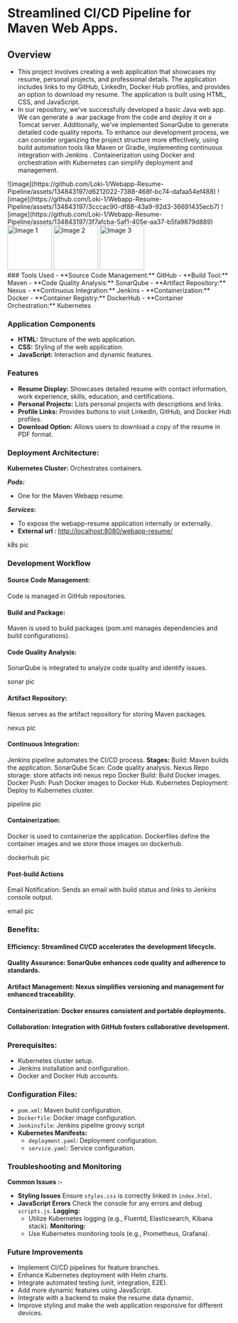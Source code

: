 # Streamlined CI/CD Pipeline for Maven Web Apps.

## Overview
- This project involves creating a web application that showcases my resume, personal projects, and professional details. The application includes links to my GitHub, LinkedIn, Docker Hub profiles, and provides an option to download my resume. The application is built using HTML, CSS, and JavaScript.
- In our repository, we've successfully developed a basic Java web app. We can generate a .war package from the code and deploy it on a Tomcat server. Additionally, we've implemented SonarQube to generate detailed code quality reports. To enhance our development process, we can consider organizing the project structure more effectively, using build automation tools like Maven or Gradle, implementing continuous integration with Jenkins . Containerization using Docker and orchestration with Kubernetes can simplify deployment and management.

<p style="margin:0; padding:0;">
![image](https://github.com/Loki-1/Webapp-Resume-Pipeline/assets/134843197/d6212022-7388-468f-bc74-dafaa54ef488)
![image](https://github.com/Loki-1/Webapp-Resume-Pipeline/assets/134843197/3cccac90-df88-43a9-92d3-36691435ecb7)
![image](https://github.com/Loki-1/Webapp-Resume-Pipeline/assets/134843197/3f7afcba-5af1-405e-aa37-b5fa9879d889)
</p>
<p style="margin:0; padding:0;">
    <img src="![image](https://github.com/Loki-1/Webapp-Resume-Pipeline/assets/134843197/d6212022-7388-468f-bc74-dafaa54ef488)" alt="Image 1" style="margin:0; padding:0; width:100px; height:auto;">
    <img src="![image](https://github.com/Loki-1/Webapp-Resume-Pipeline/assets/134843197/3cccac90-df88-43a9-92d3-36691435ecb7)" alt="Image 2" style="margin:0; padding:0; width:100px; height:auto;">
    <img src="![image](https://github.com/Loki-1/Webapp-Resume-Pipeline/assets/134843197/3f7afcba-5af1-405e-aa37-b5fa9879d889)" alt="Image 3" style="margin:0; padding:0; width:100px; height:auto;">
</p>
### Tools Used
- **Source Code Management:** GitHub
- **Build Tool:** Maven
- **Code Quality Analysis:** SonarQube
- **Artifact Repository:** Nexus
- **Continuous Integration:** Jenkins
- **Containerization:** Docker
- **Container Registry:** DockerHub
- **Container Orchestration:** Kubernetes

### Application Components
- **HTML:** Structure of the web application.
- **CSS:** Styling of the web application.
- **JavaScript:** Interaction and dynamic features.

### Features
- **Resume Display:** Showcases detailed resume with contact information, work experience, skills, education, and certifications.
- **Personal Projects:** Lists personal projects with descriptions and links.
- **Profile Links:** Provides buttons to visit LinkedIn, GitHub, and Docker Hub profiles.
- **Download Option:** Allows users to download a copy of the resume in PDF format.

### Deployment Architecture:

**Kubernetes Cluster:** Orchestrates containers.

***Pods:***
- One for the Maven Webapp resume.

***Services:***
- To expose the webapp-resume application internally or externally.
- **External url :** [http://localhost:8080/webapp-resume/](http://localhost:8080/webapp-resume/)


k8s pic

### Development Workflow
#### Source Code Management:
Code is managed in GitHub repositories.

#### Build and Package:
Maven is used to build packages (pom.xml manages dependencies and build configurations).

#### Code Quality Analysis:
SonarQube is integrated to analyze code quality and identify issues.

sonar pic

#### Artifact Repository:
Nexus serves as the artifact repository for storing Maven packages.

nexus pic

#### Continuous Integration:
Jenkins pipeline automates the CI/CD process.
**Stages:**
Build: Maven builds the application.
SonarQube Scan: Code quality analysis.
Nexus Repo storage: store atifacts inti nexus repo
Docker Build: Build Docker images.
Docker Push: Push Docker images to Docker Hub.
Kubernetes Deployment: Deploy to Kubernetes cluster.

pipeline pic

#### Containerization:
Docker is used to containerize the application.
Dockerfiles define the container images and we store those images on dockerhub.

dockerhub pic

#### Post-build Actions
Email Notification: Sends an email with build status and links to Jenkins console output.

email pic

### Benefits:

#### Efficiency: Streamlined CI/CD accelerates the development lifecycle.
#### Quality Assurance: SonarQube enhances code quality and adherence to standards.
#### Artifact Management: Nexus simplifies versioning and management for enhanced traceability.
#### Containerization: Docker ensures consistent and portable deployments.
#### Collaboration: Integration with GitHub fosters collaborative development.


### Prerequisites:
- Kubernetes cluster setup.
- Jenkins installation and configuration.
- Docker and Docker Hub accounts.

### Configuration Files:
- `pom.xml`: Maven build configuration.
- `Dockerfile`: Docker image configuration.
- `Jenkinsfile`: Jenkins pipeline groovy script
- **Kubernetes Manifests:**
  - `deployment.yaml`: Deployment configuration.
  - `service.yaml`: Service configuration.

### Troubleshooting and Monitoring
**Common Issues :-**
- **Styling Issues** Ensure `styles.css` is correctly linked in `index.html`.
- **JavaScript Errors** Check the console for any errors and debug `scripts.js`.
**Logging:**
  - Utilize Kubernetes logging (e.g., Fluentd, Elasticsearch, Kibana stack).
**Monitoring:**
  - Use Kubernetes monitoring tools (e.g., Prometheus, Grafana).

### Future Improvements
- Implement CI/CD pipelines for feature branches.
- Enhance Kubernetes deployment with Helm charts.
- Integrate automated testing (unit, integration, E2E).
- Add more dynamic features using JavaScript.
- Integrate with a backend to make the resume data dynamic.
- Improve styling and make the web application responsive for different devices.
